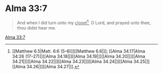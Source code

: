 # Alma 33:7

> And when I did turn unto my <u>closet</u>[^a], O Lord, and prayed unto thee, thou didst hear me.

[Alma 33:7](https://www.churchofjesuschrist.org/study/scriptures/bofm/alma/33?lang=eng&id=p7#p7)


[^a]: [[Matthew 6.5|Matt. 6:6 (5–6)]][[Matthew 6.6|]]; [[Alma 34.17|Alma 34:26 (17–27)]][[Alma 34.18|]][[Alma 34.19|]][[Alma 34.20|]][[Alma 34.21|]][[Alma 34.22|]][[Alma 34.23|]][[Alma 34.24|]][[Alma 34.25|]][[Alma 34.26|]][[Alma 34.27|]].  

